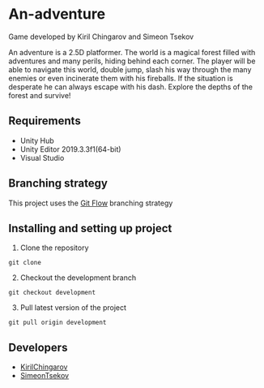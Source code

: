 # An-adventure
Game developed by Kiril Chingarov and Simeon Tsekov
  
  An adventure is a 2.5D platformer. The world is a magical forest filled with adventures and many perils, hiding behind each corner. The player will be able to navigate this world, double jump, slash his way through the many enemies or even incinerate them with his fireballs. If the situation is desperate he can always escape with his dash. Explore the depths of the forest and survive!
  
## Requirements
  - Unity Hub
  - Unity Editor 2019.3.3f1(64-bit)
  - Visual Studio

## Branching strategy
  This project uses the [Git Flow](https://www.atlassian.com/git/tutorials/comparing-workflows/gitflow-workflow) branching strategy

## Installing and setting up project
  1. Clone the repository
  
	git clone	
  2. Checkout the development branch
  
	git checkout development
  3. Pull latest version of the project
  
	git pull origin development

## Developers
- [KirilChingarov](https://github.com/KirilChingarov)
- [SimeonTsekov](https://github.com/SimeonTsekov)
